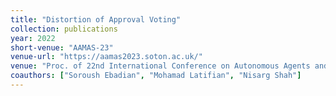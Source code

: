 ```yaml
---
title: "Distortion of Approval Voting"
collection: publications
year: 2022
short-venue: "AAMAS-23"
venue-url: "https://aamas2023.soton.ac.uk/"
venue: "Proc. of 22nd International Conference on Autonomous Agents and Multi-Agent Systems, 2023. (Forthcoming)"
coauthors: ["Soroush Ebadian", "Mohamad Latifian", "Nisarg Shah"]
---
```

